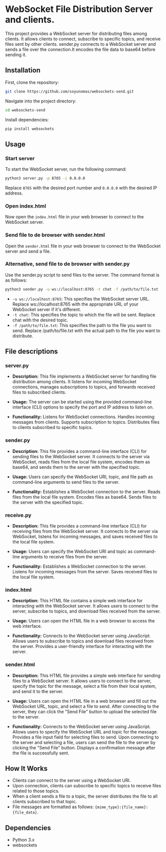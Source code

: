 # WebSocket File Distribution Server and clients.

This project provides a WebSocket server for distributing files among clients. It allows clients to connect, subscribe to specific topics, and receive files sent by other clients.
sender.py  connects to a WebSocket server and sends a file over the connection.It encodes the file data to base64 before sending it.
## Installation

First, clone the repository:

```sh
git clone https://github.com/soyunomas/websockets-send.git
```
Navigate into the project directory:
```sh
cd websockets-send
```
Install dependencies:

```sh
pip install websockets
```

## Usage

### Start server
To start the WebSocket server, run the following command:
```sh
python3 server.py -p 8765 -i 0.0.0.0
```
Replace `8765` with the desired port number and `0.0.0.0` with the desired IP address.
### Open index.html

Now open the `index.html` file in your web browser to connect to the WebSocket server.

### Send file to de browser with sender.html

Open the `sender.html` file in your web browser to connect to the WebSocket server and send a file.

### Alternative, send file to de browser with sender.py

Use the sender.py script to send files to the server. The command format is as follows:
```sh
python3 sender.py -u ws://localhost:8765 -t chat -f /path/to/file.txt
```
- `-u ws://localhost:8765`: This specifies the WebSocket server URL. Replace ws://localhost:8765 with the appropriate URL of your WebSocket server if it's different.
- `-t chat`: This specifies the topic to which the file will be sent. Replace chat with the desired topic.
- `-f /path/to/file.txt`: This specifies the path to the file you want to send. Replace /path/to/file.txt with the actual path to the file you want to distribute.

## File descriptions
### server.py
- **Description:** This file implements a WebSocket server for handling file distribution among clients. It listens for incoming WebSocket connections, manages subscriptions to topics, and forwards received files to subscribed clients.

- **Usage:** The server can be started using the provided command-line interface (CLI) options to specify the port and IP address to listen on.

- **Functionality:**
Listens for WebSocket connections.
Handles incoming messages from clients.
Supports subscription to topics.
Distributes files to clients subscribed to specific topics.
### sender.py
- **Description:** This file provides a command-line interface (CLI) for sending files to the WebSocket server. It connects to the server via WebSocket, reads files from the local file system, encodes them as base64, and sends them to the server with the specified topic.

- **Usage:** Users can specify the WebSocket URI, topic, and file path as command-line arguments to send files to the server.

- **Functionality:**
Establishes a WebSocket connection to the server.
Reads files from the local file system.
Encodes files as base64.
Sends files to the server with the specified topic.

### receive.py
- **Description:** This file provides a command-line interface (CLI) for receiving files from the WebSocket server. It connects to the server via WebSocket, listens for incoming messages, and saves received files to the local file system.

- **Usage:**
Users can specify the WebSocket URI and topic as command-line arguments to receive files from the server.
- **Functionality:**
Establishes a WebSocket connection to the server.
Listens for incoming messages from the server.
Saves received files to the local file system.

### index.html
- **Description:** This HTML file contains a simple web interface for interacting with the WebSocket server. It allows users to connect to the server, subscribe to topics, and download files received from the server.

- **Usage:** Users can open the HTML file in a web browser to access the web interface.

- **Functionality:**
Connects to the WebSocket server using JavaScript.
Allows users to subscribe to topics and download files received from the server.
Provides a user-friendly interface for interacting with the server.

### sender.html

- **Description:** This HTML file provides a simple web interface for sending files to a WebSocket server. It allows users to connect to the server, specify the topic for the message, select a file from their local system, and send it to the server.

- **Usage:** Users can open the HTML file in a web browser and fill out the WebSocket URL, topic, and select a file to send. After connecting to the server, they can click the "Send File" button to upload the selected file to the server.

- **Functionality:** Connects to the WebSocket server using JavaScript. Allows users to specify the WebSocket URL and topic for the message. Provides a file input field for selecting files to send. Upon connecting to the server and selecting a file, users can send the file to the server by clicking the "Send File" button. Displays a confirmation message after the file is successfully sent.


## How It Works

- Clients can connect to the server using a WebSocket URI.
- Upon connection, clients can subscribe to specific topics to receive files related to those topics.
- When a client sends a file to a topic, the server distributes the file to all clients subscribed to that topic.
- File messages are formatted as follows: `{mime_type}:{file_name}:{file_data}`.

## Dependencies

- Python 3.x
- websockets
